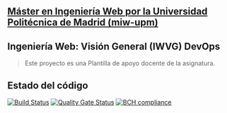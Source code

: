 ## [Máster en Ingeniería Web por la Universidad Politécnica de Madrid (miw-upm)](http://miw.etsisi.upm.es)
## Ingeniería Web: Visión General (IWVG) DevOps
> Este proyecto es una Plantilla de apoyo docente de la asignatura.

## Estado del código
[![Build Status](https://travis-ci.org/aamarinho/iwvg-devops-andrea-alvarez.svg?branch=develop)](https://travis-ci.org/aamarinho/iwvg-devops-andrea-alvarez)
[![Quality Gate Status](https://sonarcloud.io/api/project_badges/measure?project=es.upm.miw%3Aiwvg-devops-andrea-alvarez&metric=alert_status)](https://sonarcloud.io/dashboard?id=es.upm.miw%3Aiwvg-devops-andrea-alvarez)
[![BCH compliance](https://bettercodehub.com/edge/badge/aamarinho/iwvg-devops-andrea-alvarez?branch=develop)](https://bettercodehub.com/)
